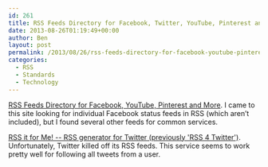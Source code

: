 ```yaml
---
id: 261
title: RSS Feeds Directory for Facebook, Twitter, YouTube, Pinterest and More
date: 2013-08-26T01:19:49+00:00
author: Ben
layout: post
permalink: /2013/08/26/rss-feeds-directory-for-facebook-youtube-pinterest-and-more/
categories:
  - RSS
  - Standards
  - Technology
---
```

[RSS Feeds Directory for Facebook, YouTube, Pinterest and More](http://www.labnol.org/internet/rss-feeds-directory/21242/). I came to this site looking for individual Facebook status feeds in RSS (which aren&#8217;t included), but I found several other feeds for common services.

[RSS it for Me! -- RSS generator for Twitter (previously 'RSS 4 Twitter')](http://www.rssitfor.me/). Unfortunately, Twitter killed off its RSS feeds. This service seems to work pretty well for following all tweets from a user.